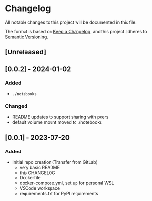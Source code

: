 # Changelog
All notable changes to this project will be documented in this file.

The format is based on [Keep a Changelog](https://keepachangelog.com/en/1.0.0/), and this project adheres to [Semantic Versioning](https://semver.org/spec/v2.0.0.html).

## [Unreleased]


## [0.0.2] - 2024-01-02
### Added
- `./notebooks`
### Changed
- README updates to support sharing with peers
- default volume mount moved to ./notebooks

## [0.0.1] - 2023-07-20
### Added
- Initial repo creation (Transfer from GitLab)
    - very basic README
    - this CHANGELOG
    - Dockerfile
    - docker-compose.yml, set up for personal WSL
    - VSCode workspace
    - requirements.txt for PyPI requirements